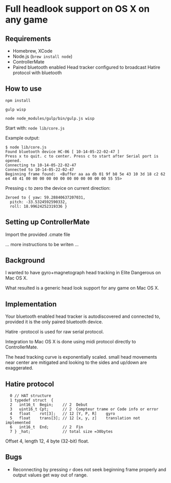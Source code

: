 # Full headlook support on OS X on any game

## Requirements

- Homebrew, XCode
- Node.js (`brew install node`)
- ControllerMate
- Paired bluetooth enabled Head tracker configured to broadcast Hatire protocol with bluetooth

## How to use

`npm install`

`gulp wisp`

`node node_modules/gulp/bin/gulp.js wisp`

Start with:
`node lib/core.js`

Example output:
```
$ node lib/core.js
Found bluetooth device HC-06 [ 10-14-05-22-02-47 ]
Press x to quit. c to center. Press c to start after Serial port is opened.
Connecting to 10-14-05-22-02-47
Connected to 10-14-05-22-02-47
Beginning frame found:  <Buffer aa aa db 01 9f b8 5e 43 10 3d 18 c2 62 e4 48 41 00 00 00 00 00 00 00 00 00 00 00 00 55 55>
```

Pressing `c` to zero the device on current direction:
```
Zeroed to { yaw: 59.28840637207031,
  pitch: -33.5324592590332,
  roll: 18.99624252319336 }
```

## Setting up ControllerMate

Import the provided .cmate file

...  more instructions to be writen ...

## Background

I wanted to have gyro+magnetograph head tracking in Elite Dangerous on Mac OS X.

What resulted is a generic head look support for any game on Mac OS X.

## Implementation

Your bluetooth enabled head tracker is autodiscovered and connected to, provided it is the only paired bluetooth device.

Hatire -protocol is used for raw serial protocol.

Integration to Mac OS X is done using midi protocol directly to ControllerMate.

The head tracking curve is exponentially scaled. small head movements near center are mitigated and looking to the sides and up/down are exaggerated.


## Hatire protocol
```
  0 // HAT structure
  1 typedef struct  {
  2   int16_t  Begin;    // 2  Debut
  3   uint16_t Cpt;      // 2  Compteur trame or Code info or error
  4   float    rot[3];   // 12 [Y, P, R]    gyro
  5   float    trans[3]; // 12 [x, y, z]    translation not implemented
  6   int16_t  End;      // 2  Fin
  7 } _hat;              // total size =30bytes
```

Offset 4, length 12,
4 byte (32-bit) float.

## Bugs

- Reconnecting by pressing `r` does not seek beginning frame properly and output values get way out of range.
